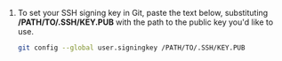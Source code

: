 1. To set your SSH signing key in Git, paste the text below, substituting **/PATH/TO/.SSH/KEY.PUB** with the path to the public key you'd like to use.

   ```bash
   git config --global user.signingkey /PATH/TO/.SSH/KEY.PUB
   ```
